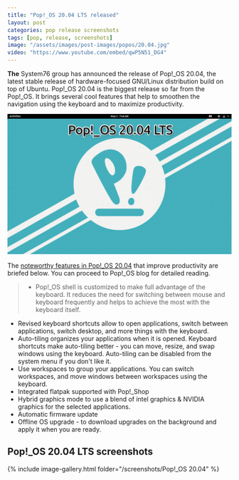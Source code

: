 ```yaml
---
title: "Pop!_OS 20.04 LTS released"
layout: post
categories: pop release screenshots
tags: [pop, release, screenshots]
image: "/assets/images/post-images/popos/20.04.jpg"
video: "https://www.youtube.com/embed/qwP5N51_DG4"
---
```


**The** System76 group has announced the release of Pop!_OS 20.04, the latest stable release of hardware-focused GNU/Linux distribution build on top of Ubuntu. Pop!_OS 20.04 is the biggest release so far from the Pop!_OS. It brings several cool features that help to smoothen the navigation using the keyboard and to maximize productivity.

![Pop!_OS 20.04 Preview](/assets/images/post-images/popos/20.04.jpg)

The [noteworthy features in Pop!_OS 20.04](https://blog.system76.com/post/616861064165031936/whats-new-with-popos-2004-lts) that improve productivity are briefed below. You can proceed to Pop!_OS blog for detailed reading.
> - Pop!_OS shell is customized to make full advantage of the keyboard.  It reduces the need for switching between mouse and keyboard frequently and helps to achieve the most with the keyboard itself.
- Revised keyboard shortcuts allow to open applications, switch between applications, switch desktop, and more things with the keyboard.
- Auto-tiling organizes your applications when it is opened. Keyboard shortcuts make auto-tiling better - you can move, resize, and swap windows using the keyboard. Auto-tiling can be disabled from the system menu if you don't like it.
- Use workspaces to group your applications. You can switch workspaces, and move windows between workspaces using the keyboard.
- Integrated flatpak supported with Pop!_Shop
- Hybrid graphics mode to use a blend of intel graphics & NVIDIA graphics for the selected applications.
- Automatic firmware update
- Offline OS upgrade - to download upgrades on the background and apply it when you are ready. 

## Pop!_OS 20.04 LTS screenshots
{% include image-gallery.html folder="/screenshots/Pop!_OS 20.04" %}


